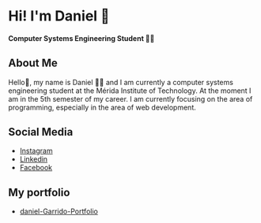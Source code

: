 

<!--
**Daniel-Garrido/Daniel-Garrido** is a ✨ _special_ ✨ repository because its `README.md` (this file) appears on your GitHub profile.

Here are some ideas to get you started:

- 🔭 I’m currently working on ...
- 🌱 I’m currently learning ...
- 👯 I’m looking to collaborate on ...
- 🤔 I’m looking for help with ...
- 💬 Ask me about ...
- 📫 How to reach me: ...
- 😄 Pronouns: ...
- ⚡ Fun fact: ...
-->
# Hi! I'm Daniel 👋
#### Computer Systems Engineering Student :student:

## About Me

Hello👋, my name is Daniel 👨‍🎓 and I am currently a computer systems engineering student at the Mérida Institute of Technology. At the moment I am in the 5th semester of my career. I am currently focusing on the area of ​​programming, especially in the area of ​​web development. 

## Social Media 
* [Instagram](https://www.instagram.com/daniel.garrido_/) 
* [Linkedin](https://www.linkedin.com/in/daniel-garrido-05138b225/)
* [Facebook](https://www.facebook.com/DanielGarridotec/?ref=pages_you_manage)

## My portfolio
* [daniel-Garrido-Portfolio](https://daniel-garrido.github.io/) 
